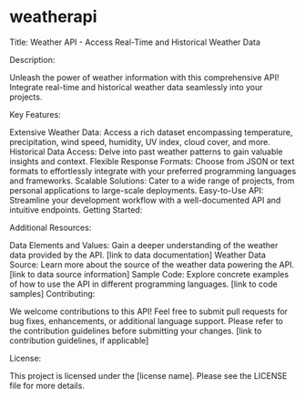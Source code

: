 # weatherapi

Title: Weather API - Access Real-Time and Historical Weather Data

Description:

Unleash the power of weather information with this comprehensive API! Integrate real-time and historical weather data seamlessly into your projects.

Key Features:

Extensive Weather Data: Access a rich dataset encompassing temperature, precipitation, wind speed, humidity, UV index, cloud cover, and more.
Historical Data Access: Delve into past weather patterns to gain valuable insights and context.
Flexible Response Formats: Choose from JSON or text formats to effortlessly integrate with your preferred programming languages and frameworks.
Scalable Solutions: Cater to a wide range of projects, from personal applications to large-scale deployments.
Easy-to-Use API: Streamline your development workflow with a well-documented API and intuitive endpoints.
Getting Started:


Additional Resources:

Data Elements and Values: Gain a deeper understanding of the weather data provided by the API. [link to data documentation]
Weather Data Source: Learn more about the source of the weather data powering the API. [link to data source information]
Sample Code: Explore concrete examples of how to use the API in different programming languages. [link to code samples]
Contributing:

We welcome contributions to this API! Feel free to submit pull requests for bug fixes, enhancements, or additional language support. Please refer to the contribution guidelines before submitting your changes. [link to contribution guidelines, if applicable]

License:

This project is licensed under the [license name]. Please see the LICENSE file for more details.
